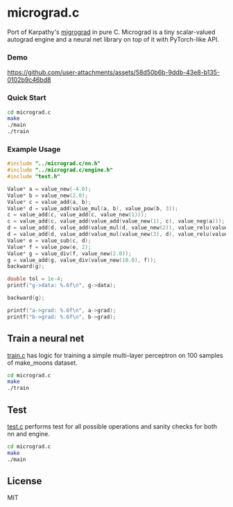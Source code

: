 # micrograd.c
Port of Karpathy's <a href="https://github.com/karpathy/micrograd">migrograd</a> in pure C. Micrograd is a tiny scalar-valued autograd engine and a neural net library on top of it with PyTorch-like API.

### Demo

https://github.com/user-attachments/assets/58d50b6b-9ddb-43e8-b135-0102b9c46bd8

### Quick Start

```bash
cd micrograd.c
make
./main
./train
```

### Example Usage

```c
#include "../micrograd.c/nn.h"
#include "../micrograd.c/engine.h"
#include "test.h"

Value* a = value_new(-4.0);
Value* b = value_new(2.0);
Value* c = value_add(a, b);
Value* d = value_add(value_mul(a, b), value_pow(b, 3));
c = value_add(c, value_add(c, value_new(1)));
c = value_add(c, value_add(value_add(value_new(1), c), value_neg(a)));
d = value_add(d, value_add(value_mul(d, value_new(2)), value_relu(value_add(b, a))));
d = value_add(d, value_add(value_mul(value_new(3), d), value_relu(value_sub(b, a))));
Value* e = value_sub(c, d);
Value* f = value_pow(e, 2);
Value* g = value_div(f, value_new(2.0));
g = value_add(g, value_div(value_new(10.0), f));
backward(g);

double tol = 1e-4; 
printf("g->data: %.6f\n", g->data);

backward(g);

printf("a->grad: %.6f\n", a->grad);
printf("b->grad: %.6f\n", b->grad);
```

## Train a neural net
[train.c](https://github.com/Jaykef/micrograd.c/blob/main/train.c) has logic for training a simple multi-layer perceptron on 100 samples of make_moons dataset.

```bash
cd micrograd.c
make
./train
```

## Test
[test.c](https://github.com/Jaykef/micrograd.c/blob/main/test/test.c) performs test for all possible operations and sanity checks for both nn and engine.

```bash
cd micrograd.c
make
./main
```

## License
MIT
